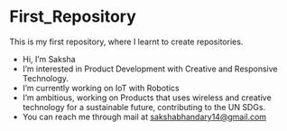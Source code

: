 # First_Repository

This is my first repository, where I learnt to create repositories.

- Hi, I’m Saksha
- I’m interested in Product Development with Creative and Responsive Technology.
- I’m currently working on IoT with Robotics
- I’m ambitious, working on Products that uses wireless and creative technology for a sustainable future, contributing to the UN SDGs.
- You can reach me through mail at sakshabhandary14@gmail.com
